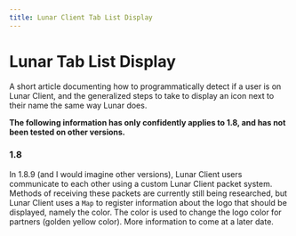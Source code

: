 ```yaml
---
title: Lunar Client Tab List Display
---
```

# Lunar Tab List Display
A short article documenting how to programmatically detect if a user is on Lunar Client, and the generalized steps to take to display an icon next to their name the same way Lunar does.

**The following information has only confidently applies to 1.8, and has not been tested on other versions.**
### 1.8
In 1.8.9 (and I would imagine other versions), Lunar Client users communicate to each other using a custom Lunar Client packet system. Methods of receiving these packets are currently still being researched, but Lunar Client uses a `Map` to register information about the logo that should be displayed, namely the color. The color is used to change the logo color for partners (golden yellow color).
More information to come at a later date.